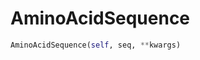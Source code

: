 <h1 id="genomics.AminoAcidSequence">AminoAcidSequence</h1>

```python
AminoAcidSequence(self, seq, **kwargs)
```


